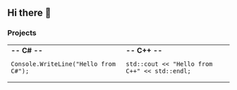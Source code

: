 ## Hi there 👋

### Projects

<table>
  <tr>
    <td>
      <strong>-- C# --</strong><br>
      <pre><code class="language-csharp">Console.WriteLine("Hello from C#");</code></pre>
    </td>
    <td>
      <strong>-- C++ --</strong><br>
      <pre><code class="language-cpp">std::cout << "Hello from C++" << std::endl;</code></pre>
    </td>
  </tr>
</table>
